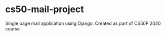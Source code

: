 # cs50-mail-project
Single page mail application using Django. Created as part of CS50P 2020 course
